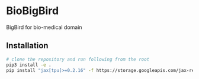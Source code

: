 # BioBigBird

BigBird for bio-medical domain

## Installation

```bash
# clone the repository and run following from the root
pip3 install -e .
pip install "jax[tpu]>=0.2.16" -f https://storage.googleapis.com/jax-releases/libtpu_releases.html
```
